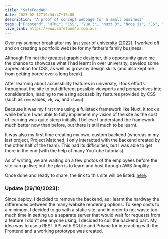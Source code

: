 ```yaml
---
title: "SafeFood4U"
date: 2023-02-17T19:34:47+13:00
description: "A proof of concept webpage for a small business"
tags: ["Frontend", "HTML", "CSS", "Vue 3", "Nuxt 3", "Node.js", "JS", "TS"]
live_link: https://www.safefood4u.com.au/
---
```


Over my summer break after my last year of university (2022), I worked off and on creating a portfolio website for my father's family business.

Although I'm not the greatest graphic designer, this opportunity gave me the chance to showcase what I had learnt in over university, develop some appreciation for CSS, as well as grow my design skills (and also kept me from getting bored over a long break).

After learning about accessbility features in university, I took efforts throughout the site to put different possible viewports and perspectives into consideration, leading to me using accessbility features provided by CSS (such as `rem` values, `vh`, `vw`, and `clamp`).

Because it was my first time using a fullstack framework like Nuxt, it took a while before I was able to fully implement my vision of the site as the cost of learning was quite steep initially. I believe I understand the framework much better now than before, but there is still much to be learnt.

It was also my first time creating my own, custom backend (whereas in my last project, Project Matched, I only interacted with the backend created by the other half of the team). This had its difficulties, but I was able to get there in the end (with the help of many YouTube tutorials).

As of writing, we are waiting on a few photos of the employees before the site can go live; but the plan is to learn and host through AWS Amplify.

Once done and ready to share, the link to this site will be listed: [here](https://safefood4u.com.au).

### Update (29/10/2023):

Since deploy, I decided to remove the backend, as I learnt the hardway the differences between the many website rendering options. To keep costs to a minimum, I decided to go with a static site, and in order to not waste too much time in setting up a separate server that would wait for requests from a feature I didn't see anyone using, I decided to cull the backend part. My idea was to use a REST API with SQLite and Prisma for interacting with the Frontend and a working prototype was created.
